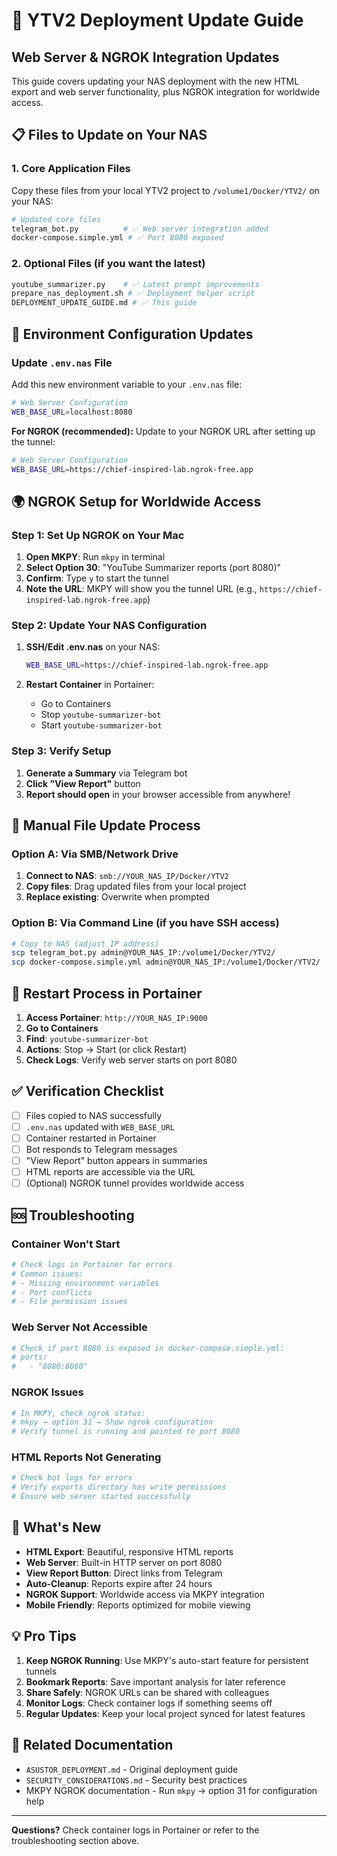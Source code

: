 # 🚀 YTV2 Deployment Update Guide

## Web Server & NGROK Integration Updates

This guide covers updating your NAS deployment with the new HTML export and web server functionality, plus NGROK integration for worldwide access.

## 📋 Files to Update on Your NAS

### 1. Core Application Files
Copy these files from your local YTV2 project to `/volume1/Docker/YTV2/` on your NAS:

```bash
# Updated core files
telegram_bot.py          # ✅ Web server integration added
docker-compose.simple.yml # ✅ Port 8080 exposed
```

### 2. Optional Files (if you want the latest)
```bash
youtube_summarizer.py    # ✅ Latest prompt improvements
prepare_nas_deployment.sh # ✅ Deployment helper script
DEPLOYMENT_UPDATE_GUIDE.md # ✅ This guide
```

## 🔧 Environment Configuration Updates

### Update `.env.nas` File

Add this new environment variable to your `.env.nas` file:

```bash
# Web Server Configuration
WEB_BASE_URL=localhost:8080
```

**For NGROK (recommended):** Update to your NGROK URL after setting up the tunnel:
```bash
# Web Server Configuration  
WEB_BASE_URL=https://chief-inspired-lab.ngrok-free.app
```

## 🌍 NGROK Setup for Worldwide Access

### Step 1: Set Up NGROK on Your Mac

1. **Open MKPY**: Run `mkpy` in terminal
2. **Select Option 30**: "YouTube Summarizer reports (port 8080)"
3. **Confirm**: Type `y` to start the tunnel
4. **Note the URL**: MKPY will show you the tunnel URL (e.g., `https://chief-inspired-lab.ngrok-free.app`)

### Step 2: Update Your NAS Configuration

1. **SSH/Edit .env.nas** on your NAS:
   ```bash
   WEB_BASE_URL=https://chief-inspired-lab.ngrok-free.app
   ```

2. **Restart Container** in Portainer:
   - Go to Containers
   - Stop `youtube-summarizer-bot`
   - Start `youtube-summarizer-bot`

### Step 3: Verify Setup

1. **Generate a Summary** via Telegram bot
2. **Click "View Report"** button
3. **Report should open** in your browser accessible from anywhere!

## 📁 Manual File Update Process

### Option A: Via SMB/Network Drive
1. **Connect to NAS**: `smb://YOUR_NAS_IP/Docker/YTV2`
2. **Copy files**: Drag updated files from your local project
3. **Replace existing**: Overwrite when prompted

### Option B: Via Command Line (if you have SSH access)
```bash
# Copy to NAS (adjust IP address)
scp telegram_bot.py admin@YOUR_NAS_IP:/volume1/Docker/YTV2/
scp docker-compose.simple.yml admin@YOUR_NAS_IP:/volume1/Docker/YTV2/
```

## 🔄 Restart Process in Portainer

1. **Access Portainer**: `http://YOUR_NAS_IP:9000`
2. **Go to Containers**
3. **Find**: `youtube-summarizer-bot`
4. **Actions**: Stop → Start (or click Restart)
5. **Check Logs**: Verify web server starts on port 8080

## ✅ Verification Checklist

- [ ] Files copied to NAS successfully
- [ ] `.env.nas` updated with `WEB_BASE_URL`
- [ ] Container restarted in Portainer
- [ ] Bot responds to Telegram messages
- [ ] "View Report" button appears in summaries
- [ ] HTML reports are accessible via the URL
- [ ] (Optional) NGROK tunnel provides worldwide access

## 🆘 Troubleshooting

### Container Won't Start
```bash
# Check logs in Portainer for errors
# Common issues:
# - Missing environment variables
# - Port conflicts
# - File permission issues
```

### Web Server Not Accessible
```bash
# Check if port 8080 is exposed in docker-compose.simple.yml:
# ports:
#   - "8080:8080"
```

### NGROK Issues
```bash
# In MKPY, check ngrok status:
# mkpy → option 31 → Show ngrok configuration
# Verify tunnel is running and pointed to port 8080
```

### HTML Reports Not Generating
```bash
# Check bot logs for errors
# Verify exports directory has write permissions
# Ensure web server started successfully
```

## 🎯 What's New

- **HTML Export**: Beautiful, responsive HTML reports
- **Web Server**: Built-in HTTP server on port 8080
- **View Report Button**: Direct links from Telegram
- **Auto-Cleanup**: Reports expire after 24 hours
- **NGROK Support**: Worldwide access via MKPY integration
- **Mobile Friendly**: Reports optimized for mobile viewing

## 💡 Pro Tips

1. **Keep NGROK Running**: Use MKPY's auto-start feature for persistent tunnels
2. **Bookmark Reports**: Save important analysis for later reference  
3. **Share Safely**: NGROK URLs can be shared with colleagues
4. **Monitor Logs**: Check container logs if something seems off
5. **Regular Updates**: Keep your local project synced for latest features

## 🔗 Related Documentation

- `ASUSTOR_DEPLOYMENT.md` - Original deployment guide
- `SECURITY_CONSIDERATIONS.md` - Security best practices
- MKPY NGROK documentation - Run `mkpy` → option 31 for configuration help

---

**Questions?** Check container logs in Portainer or refer to the troubleshooting section above.